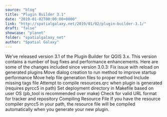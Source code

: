 ```yaml
---
source: "blog"
title: "Plugin Builder 3.1"
date: "2019-01-02T00:00:00+0000"
link: "http://spatialgalaxy.net/2019/01/02/plugin-builder-3.1/"
draft: "false"
showcase: "planet"
folder: "spatialgalaxy_net"
author: "Spatial Galaxy"
---
```


We&rsquo;ve released version 3.1 of the Plugin Builder for QGIS 3.x. This version contains a number of bug fixes and performance enhancements.
Here are some of the changes included since version 3.0.3:
 Fix issue with reload on generated plugins Move dialog creation to run method to improve startup performance Move help file generation files to proper method Include missing tags file Attempt to compile resources.qrc when plugin is generated (requires pyrcc5 in path) Set deployment directory in Makefile based on user OS (pb_tool is recommended over make) Check for valid URL format for tracker and repository  Compiling Resource File If you have the resource compiler pyrcc5 in your path, the resource file will be compiled automatically when you generate your new plugin.
